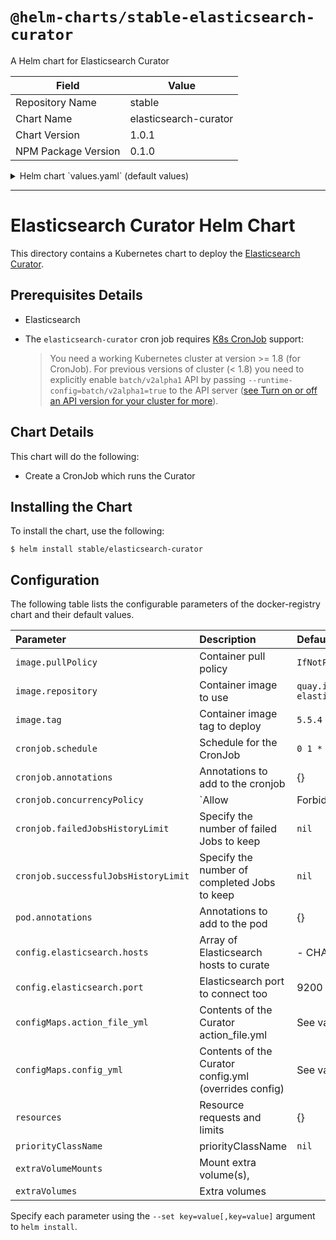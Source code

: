 # `@helm-charts/stable-elasticsearch-curator`

A Helm chart for Elasticsearch Curator

| Field               | Value                 |
| ------------------- | --------------------- |
| Repository Name     | stable                |
| Chart Name          | elasticsearch-curator |
| Chart Version       | 1.0.1                 |
| NPM Package Version | 0.1.0                 |

<details>

<summary>Helm chart `values.yaml` (default values)</summary>

```yaml
# Default values for elasticsearch-curator.
# This is a YAML-formatted file.
# Declare variables to be passed into your templates.

cronjob:
  # At 01:00 every day
  schedule: '0 1 * * *'
  annotations: {}
  concurrencyPolicy: ''
  failedJobsHistoryLimit: ''
  successfulJobsHistoryLimit: ''

pod:
  annotations: {}

image:
  repository: quay.io/pires/docker-elasticsearch-curator
  tag: 5.5.4
  pullPolicy: IfNotPresent

config:
  elasticsearch:
    hosts:
      - CHANGEME.host
    port: 9200

configMaps:
  # Delete indices older than 7 days
  action_file_yml: |-
    ---
    actions:
      1:
        action: delete_indices
        description: "Clean up ES by deleting old indices"
        options:
          timeout_override:
          continue_if_exception: False
          disable_action: False
          ignore_empty_list: True
        filters:
        - filtertype: age
          source: name
          direction: older
          timestring: '%Y.%m.%d'
          unit: days
          unit_count: 7
          field:
          stats_result:
          epoch:
          exclude: False
  # Having config_yaml WILL override the other config
  # config_yml: |-
  #   ---
  #   client:
  #     hosts:
  #       - elasticsearch-logging-cluster
  #     port: 9200
  #     url_prefix:
  #     use_ssl: True
  #     certificate:
  #     client_cert:
  #     client_key:
  #     ssl_no_validate: True
  #     http_auth:
  #     timeout: 30
  #     master_only: False
  #   logging:
  #     loglevel: INFO
  #     logfile:
  #     logformat: default
  #     blacklist: ['elasticsearch', 'urllib3']

resources:
  {}
  # We usually recommend not to specify default resources and to leave this as a conscious
  # choice for the user. This also increases chances charts run on environments with little
  # resources, such as Minikube. If you do want to specify resources, uncomment the following
  # lines, adjust them as necessary, and remove the curly braces after 'resources:'.
  # limits:
  #  cpu: 100m
  #  memory: 128Mi
  # requests:
  #  cpu: 100m
  #  memory: 128Mi

priorityClassName: ''
# extraVolumes and extraVolumeMounts allows you to mount other volumes
# Example Use Case: mount ssl certificates when elasticsearch has tls enabled
# extraVolumes:
#   - name: es-certs
#     secret:
#       defaultMode: 420
#       secretName: es-certs
# extraVolumeMounts:
#   - name: es-certs
#     mountPath: /certs
#     readOnly: true
```

</details>

---

# Elasticsearch Curator Helm Chart

This directory contains a Kubernetes chart to deploy the [Elasticsearch Curator](https://github.com/elastic/curator).

## Prerequisites Details

- Elasticsearch

- The `elasticsearch-curator` cron job requires [K8s CronJob](https://kubernetes.io/docs/concepts/workloads/controllers/cron-jobs/) support:
  > You need a working Kubernetes cluster at version >= 1.8 (for CronJob). For previous versions of cluster (< 1.8) you need to explicitly enable `batch/v2alpha1` API by passing `--runtime-config=batch/v2alpha1=true` to the API server ([see Turn on or off an API version for your cluster for more](https://kubernetes.io/docs/admin/cluster-management/#turn-on-or-off-an-api-version-for-your-cluster)).

## Chart Details

This chart will do the following:

- Create a CronJob which runs the Curator

## Installing the Chart

To install the chart, use the following:

```console
$ helm install stable/elasticsearch-curator
```

## Configuration

The following table lists the configurable parameters of the docker-registry chart and
their default values.

| Parameter                            | Description                                           | Default                                      |
| :----------------------------------- | :---------------------------------------------------- | :------------------------------------------- |
| `image.pullPolicy`                   | Container pull policy                                 | `IfNotPresent`                               |
| `image.repository`                   | Container image to use                                | `quay.io/pires/docker-elasticsearch-curator` |
| `image.tag`                          | Container image tag to deploy                         | `5.5.4`                                      |
| `cronjob.schedule`                   | Schedule for the CronJob                              | `0 1 * * *`                                  |
| `cronjob.annotations`                | Annotations to add to the cronjob                     | {}                                           |
| `cronjob.concurrencyPolicy`          | `Allow|Forbid|Replace` concurrent jobs                | `nil`                                        |
| `cronjob.failedJobsHistoryLimit`     | Specify the number of failed Jobs to keep             | `nil`                                        |
| `cronjob.successfulJobsHistoryLimit` | Specify the number of completed Jobs to keep          | `nil`                                        |
| `pod.annotations`                    | Annotations to add to the pod                         | {}                                           |
| `config.elasticsearch.hosts`         | Array of Elasticsearch hosts to curate                | - CHANGEME.host                              |
| `config.elasticsearch.port`          | Elasticsearch port to connect too                     | 9200                                         |
| `configMaps.action_file_yml`         | Contents of the Curator action_file.yml               | See values.yaml                              |
| `configMaps.config_yml`              | Contents of the Curator config.yml (overrides config) | See values.yaml                              |
| `resources`                          | Resource requests and limits                          | {}                                           |
| `priorityClassName`                  | priorityClassName                                     | `nil`                                        |
| `extraVolumeMounts`                  | Mount extra volume(s),                                |                                              |
| `extraVolumes`                       | Extra volumes                                         |                                              |

Specify each parameter using the `--set key=value[,key=value]` argument to
`helm install`.

